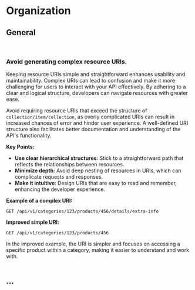 # Organization


## General
<br>


### Avoid generating complex resource URIs.
Keeping resource URIs simple and straightforward enhances usability and maintainability. Complex URIs can lead to confusion
and make it more challenging for users to interact with your API effectively. By adhering to a clear and logical structure,
developers can navigate resources with greater ease.

Avoid requiring resource URIs that exceed the structure of `collection/item/collection`, as overly complicated URIs can result
in increased chances of error and hinder user experience. A well-defined URI structure also facilitates better documentation
and understanding of the API's functionality.

**Key Points:**
- **Use clear hierarchical structures**: Stick to a straightforward path that reflects the relationships between resources.
- **Minimize depth**: Avoid deep nesting of resources in URIs, which can complicate requests and responses.
- **Make it intuitive**: Design URIs that are easy to read and remember, enhancing the developer experience.

**Example of a complex URI:**
```http
GET /api/v1/categories/123/products/456/details/extra-info
```

**Improved simple URI:**
```http
GET /api/v1/categories/123/products/456
```

In the improved example, the URI is simpler and focuses on accessing a specific product within a category, making it easier to understand and work with.
<br><br>




## ...